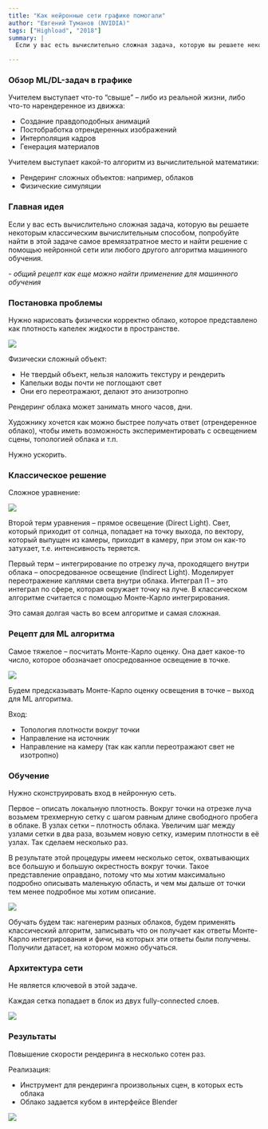 ```yaml
---
title: "Как нейронные сети графике помогали"
author: "Евгений Туманов (NVIDIA)"
tags: ["Highload", "2018"]
summary: |
  Если у вас есть вычислительно сложная задача, которую вы решаете некоторым классическим вычислительным способом, попробуйте найти в этой задаче самое времязатратное место и найти решение с помощью нейронной сети или любого другого алгоритма машинного обучения.

---
```


### Обзор ML/DL-задач в графике

Учителем выступает что-то “свыше” – либо из реальной жизни, либо что-то нарендеренное из движка:

* Создание правдоподобных анимаций
* Постобработка отрендеренных изображений
* Интерполяция кадров
* Генерация материалов

Учителем выступает какой-то алгоритм из вычислительной математики:

* Рендеринг сложных объектов: например, облаков
* Физические симуляции

### Главная идея

Если у вас есть вычислительно сложная задача, которую вы решаете некоторым классическим вычислительным способом, попробуйте найти в этой задаче самое времязатратное место и найти решение с помощью нейронной сети или любого другого алгоритма машинного обучения.

\- *общий рецепт как еще можно найти применение для машинного обучения*

### Постановка проблемы

Нужно нарисовать физически корректно облако, которое представлено как плотность капелек жидкости в пространстве.

![](/images/neural-nets-cgi/1-problem.png)

Физически сложный объект:

* Не твердый объект, нельзя наложить текстуру и рендерить
* Капельки воды почти не поглощают свет
* Они его переотражают, делают это анизотропно

Рендеринг облака может занимать много часов, дни.

Художнику хочется как можно быстрее получать ответ (отрендеренное облако), чтобы иметь возможность экспериментировать с освещением сцены, топологией облака и т.п.

Нужно ускорить.

### Классическое решение
    
Сложное уравнение:

![](/images/neural-nets-cgi/2-classic-solution.png)

Второй терм уравнения – прямое освещение (Direct Light). Свет, который приходит от солнца, попадает на точку выхода, по вектору, который выпущен из камеры, приходит в камеру, при этом он как-то затухает, т.е. интенсивность теряется.

Первый терм – интегрирование по отрезку луча, проходящего внутри облака – опосредованное освещение (Indirect Light). Моделирует переотражение каплями света внутри облака. Интеграл I1 – это интеграл по сфере, которая окружает точку на луче. В классическом алгоритме считается с помощью Монте-Карло интегрирования.

Это самая долгая часть во всем алгоритме и самая сложная.

### Рецепт для ML алгоритма

Самое тяжелое – посчитать Монте-Карло оценку. Она дает какое-то число, которое обозначает опосредованное освещение в точке.

![](/images/neural-nets-cgi/3-ml-receipt.png)

Будем предсказывать Монте-Карло оценку освещения в точке – выход для ML алгоритма.

Вход:

* Топология плотности вокруг точки
* Направление на источник
* Направление на камеру (так как капли переотражают свет не изотропно)

### Обучение

Нужно сконструировать вход в нейронную сеть.

Первое – описать локальную плотность. Вокруг точки на отрезке луча возьмем трехмерную сетку с шагом равным длине свободного пробега в облаке. В узлах сетки – плотность облака. Увеличим шаг между узлами сетки в два раза, возьмем новую сетку, измерим плотности в её узлах. Так сделаем несколько раз.

В результате этой процедуры имеем несколько сеток, охватывающих все большую и большую окрестность вокруг точки. Такое представление оправдано, потому что мы хотим максимально подробно описывать маленькую область, и чем мы дальше от точки тем менее подробное мы хотим описание.

![](/images/neural-nets-cgi/4-learning.png)

Обучать будем так: нагенерим разных облаков, будем применять классический алгоритм, записывать что он получает как ответы Монте-Карло интегрирования и фичи, на которых эти ответы были получены. Получили датасет, на котором можно обучаться.

### Архитектура сети

Не является ключевой в этой задаче.

Каждая сетка попадает в блок из двух fully-connected слоев.

![](/images/neural-nets-cgi/5-neural-net-architecture.png)

### Результаты

Повышение скорости рендеринга в несколько сотен раз.

Реализация:

*	Инструмент для рендеринга произвольных сцен, в которых есть облака
*	Облако задается кубом в интерфейсе Blender

![](/images/neural-nets-cgi/6-results.png)
